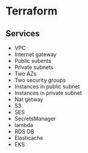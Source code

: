 # Terraform
## Services

- VPC
- Internet gateway
- Public subents
- Private subnets
- Two AZs 
- Two security groups
- Instances in public subnet
- Instances in private subnet
- Nat getway
- S3
- SES
- SecretsManager
- lambda
- RDS DB
- Elasticache
- EKS
